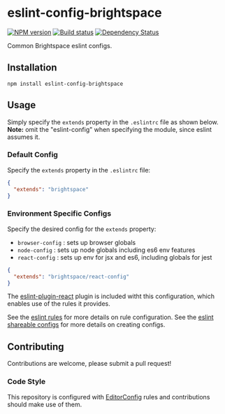# eslint-config-brightspace
[![NPM version][npm-image]][npm-url]
[![Build status][ci-image]][ci-url]
[![Dependency Status][dependencies-image]][dependencies-url]

Common Brightspace eslint configs.

## Installation

```shell
npm install eslint-config-brightspace
```

## Usage

Simply specify the `extends` property in the `.eslintrc` file as shown below. **Note:** omit the "eslint-config" when specifying the module, since eslint assumes it.

### Default Config

Specify the `extends` property in the `.eslintrc` file:

```json
{
  "extends": "brightspace"
}
```

### Environment Specific Configs

Specify the desired config for the `extends` property: 

* `browser-config` : sets up browser globals
* `node-config` : sets up node globals including es6 env features
* `react-config` : sets up env for jsx and es6, including globals for jest

```json
{
  "extends": "brightspace/react-config"
}
```


The [eslint-plugin-react](https://github.com/yannickcr/eslint-plugin-react) plugin is included witht this configuration, which enables use of the rules it provides.


See the [eslint rules](http://eslint.org/docs/rules/) for more details on rule configuration.  See the [eslint shareable configs](http://eslint.org/docs/developer-guide/shareable-configs.html) for more details on creating configs.

## Contributing

Contributions are welcome, please submit a pull request!

### Code Style

This repository is configured with [EditorConfig](http://editorconfig.org) rules and contributions should make use of them.

[npm-url]: https://npmjs.org/package/eslint-config-brightspace
[npm-image]: https://img.shields.io/npm/v/eslint-config-brightspace.svg
[ci-image]: https://travis-ci.org/Brightspace/eslint-config-brightspace.svg?branch=master
[ci-url]: https://travis-ci.org/Brightspace/eslint-config-brightspace
[dependencies-url]: https://david-dm.org/brightspace/eslint-config-brightspace
[dependencies-image]: https://img.shields.io/david/Brightspace/eslint-config-brightspace.svg
